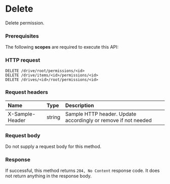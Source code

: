 # Delete

Delete permission.
### Prerequisites
The following **scopes** are required to execute this API: 
### HTTP request
<!-- { "blockType": "ignored" } -->
```http
DELETE /drive/root/permissions/<id>
DELETE /drive/items/<id>/permissions/<id>
DELETE /drives/<id>/root/permissions/<id>

```
### Request headers
| Name       | Type | Description|
|:---------------|:--------|:----------|
| X-Sample-Header  | string  | Sample HTTP header. Update accordingly or remove if not needed|

### Request body
Do not supply a request body for this method.


### Response
If successful, this method returns `204, No Content` response code. It does not return anything in the response body.


<!-- uuid: 49d83f6c-61dd-4d06-a9a3-8bfb7d5114f3
2015-10-16 23:06:07 UTC -->
<!-- {
  "type": "#page.annotation",
  "description": "Delete",
  "keywords": "",
  "section": "documentation",
  "tocPath": ""
}-->